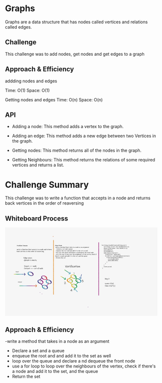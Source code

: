 # Graphs
Graphs are a data structure that has nodes called vertices and relations called edges.

## Challenge
This challenge was to add nodes, get nodes and get edges to a graph

## Approach & Efficiency
addding nodes and edges 

Time: O(1)
Space: O(1)



Getting nodes and edges
Time: O(n)
Space: O(n)


## API
* Adding a node: This method adds a vertex to the graph.

* Adding an edge:  This method adds a new edge between two Vertices in the graph. 

* Getting nodes: This method returns all of the nodes in the graph.
* Getting Neighbours: This method returns the relations of some required vertices and returns a list.



# Challenge Summary
This challenge was to write a function that accepts in a node and returns back vertices in the order of reaversing

## Whiteboard Process

![image](Whiteboard.png)

## Approach & Efficiency
-write a method that takes in a node as an argument
-  Declare a set and a queue
- enqueue the root and and add it to the set as well
- loop over the queue and declare a nd dequeue the front node
- use a for loop to loop over the neighbours of the vertex, check if there's a node and add it to the set, and the queue
- Return the set

